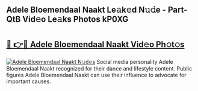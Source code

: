 ## Adele Bloemendaal Naakt Le𝚊k𝚎d N𝚞𝚍e - Part-QtB Vid𝚎o Le𝚊ks Photos kP0XG

# <h2><a href="http://fb4ym0e.evod.top/?m=Adele+Bloemendaal+Naakt">🔗 👉🔴 Adele Bloemendaal Naakt Vid𝚎o Ph𝚘t𝚘s</a></h2>

[![Adele Bloemendaal Naakt N𝚞d𝚎s](https://i.imgur.com/8V9OHl7.gif)](http://fb4ym0e.evod.top/?m=Adele+Bloemendaal+Naakt)
Social media personality Adele Bloemendaal Naakt recognized for their dance and lifestyle content. Public figures Adele Bloemendaal Naakt can use their influence to advocate for important causes. 
